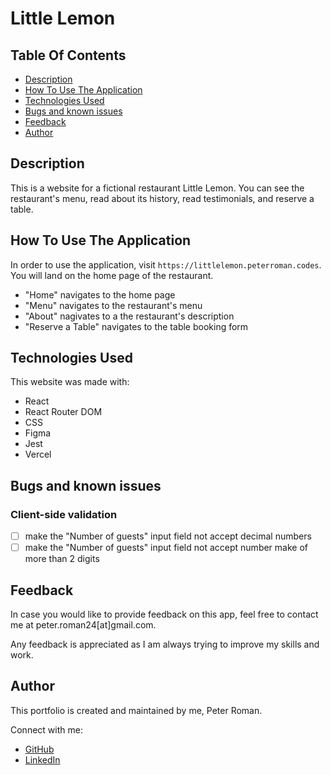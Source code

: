 # Little Lemon

## Table Of Contents

* [Description](#description)
* [How To Use The Application](#how-to-use-the-application)
* [Technologies Used](#technologies-used)
* [Bugs and known issues](#bugs-and-known-issues)
* [Feedback](#feedback)
* [Author](#author)

## Description

This is a website for a fictional restaurant Little Lemon. You can see the restaurant's menu, read about its history, read testimonials, and reserve a table.

## How To Use The Application

In order to use the application, visit `https://littlelemon.peterroman.codes`. You will land on the home page of the restaurant.

* "Home" navigates to the home page
* "Menu" navigates to the restaurant's menu
* "About" nagivates to a the restaurant's description
* "Reserve a Table" navigates to the table booking form

## Technologies Used

This website was made with:
* React
* React Router DOM
* CSS
* Figma
* Jest
* Vercel

## Bugs and known issues

### Client-side validation

- [ ] make the "Number of guests" input field not accept decimal numbers
- [ ] make the "Number of guests" input field not accept number make of more than 2 digits

## Feedback

In case you would like to provide feedback on this app, feel free to contact me at peter.roman24[at]gmail.com.

Any feedback is appreciated as I am always trying to improve my skills and work.

## Author

This portfolio is created and maintained by me, Peter Roman.

Connect with me:
* [GitHub](https://github.com/peterRomanDev)
* [LinkedIn](https://www.linkedin.com/in/proman2/)
